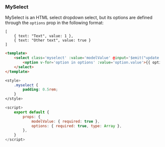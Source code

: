 ### MySelect

MySelect is an HTML select dropdown select, but its options are defined through the `options` prop in the following format:

	[
		{ text: "Text", value: 1 },
		{ text: "Other text", value: true }
	]

```html
<template>
    <select class='myselect' :value='modelValue' @input='$emit("update:modelValue", $event.target.value)'>
        <option v-for='option in options' :value='option.value'>{{ option.text }}</option>
    </select>
</template>
```

```css
<style>
	.myselect {
		padding: 0.5rem;
	}
</style>
```

```javascript
<script>
    export default {
        props: {
            modelValue: { required: true },
            options: { required: true, type: Array },
        },
    }
</script>
```
